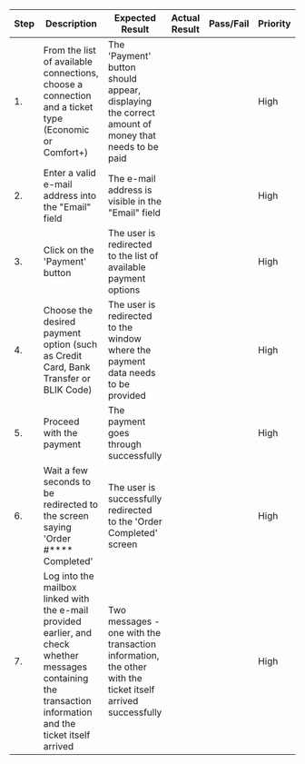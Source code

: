 | Step         | Description            | Expected Result | Actual Result | Pass/Fail | Priority |
|--------------|------------------------|-----------------|---------------|-----------|----------|
| 1.           | From the list of available connections, choose a connection and a ticket type (Economic or Comfort+) | The 'Payment' button should appear, displaying the correct amount of money that needs to be paid  |     |     | High |
| 2.           | Enter a valid e-mail address into the "Email" field | The e-mail address is visible in the "Email" field |     |     | High |
| 3.           | Click on the 'Payment' button | The user is redirected to the list of available payment options |     |     | High |
| 4.           | Choose the desired payment option (such as Credit Card, Bank Transfer or BLIK Code) | The user is redirected to the window where the payment data needs to be provided |     |     | High |
| 5.           | Proceed with the payment | The payment goes through successfully |     |     | High |
| 6.           | Wait a few seconds to be redirected to the screen saying 'Order #**** Completed'  | The user is successfully redirected to the 'Order Completed' screen |     |     | High |
| 7. | Log into the mailbox linked with the e-mail provided earlier, and check whether messages containing the transaction information and the ticket itself arrived | Two messages - one with the transaction information, the other with the ticket itself arrived successfully | | | High |
